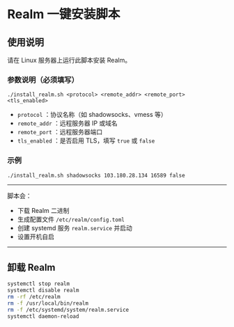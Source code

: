 # Realm 一键安装脚本

## 使用说明

请在 Linux 服务器上运行此脚本安装 Realm。

### 参数说明（必须填写）

```
./install_realm.sh <protocol> <remote_addr> <remote_port> <tls_enabled>
```

- `protocol` ：协议名称（如 shadowsocks、vmess 等）
- `remote_addr` ：远程服务器 IP 或域名
- `remote_port` ：远程服务器端口
- `tls_enabled` ：是否启用 TLS，填写 `true` 或 `false`

### 示例

```bash
./install_realm.sh shadowsocks 103.180.28.134 16589 false
```

---

脚本会：

- 下载 Realm 二进制
- 生成配置文件 `/etc/realm/config.toml`
- 创建 systemd 服务 `realm.service` 并启动
- 设置开机自启

---

## 卸载 Realm

```bash
systemctl stop realm
systemctl disable realm
rm -rf /etc/realm
rm -f /usr/local/bin/realm
rm -f /etc/systemd/system/realm.service
systemctl daemon-reload
```
